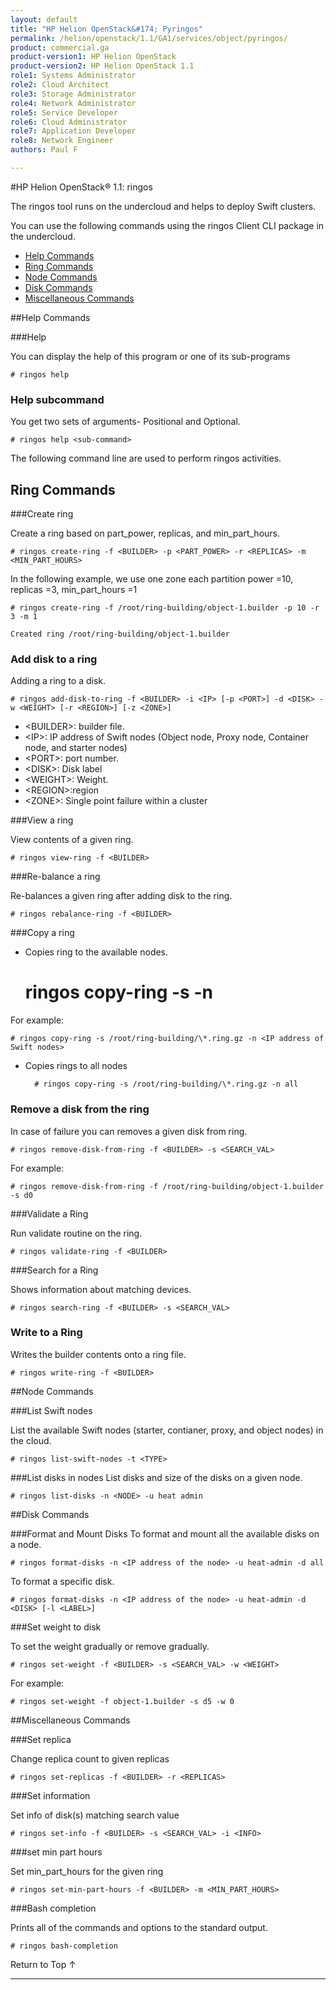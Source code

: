 ```yaml
---
layout: default
title: "HP Helion OpenStack&#174; Pyringos"
permalink: /helion/openstack/1.1/GA1/services/object/pyringos/
product: commercial.ga
product-version1: HP Helion OpenStack
product-version2: HP Helion OpenStack 1.1
role1: Systems Administrator 
role2: Cloud Architect 
role3: Storage Administrator 
role4: Network Administrator 
role5: Service Developer 
role6: Cloud Administrator 
role7: Application Developer 
role8: Network Engineer 
authors: Paul F

---
```

<!--PUBLISHED-->

<script>

function PageRefresh {
onLoad="window.refresh"
}

PageRefresh();

</script>

#HP Helion OpenStack® 1.1: ringos

The ringos tool runs on the undercloud and helps to deploy Swift clusters.

You can use the following commands using the ringos Client CLI package in the undercloud.

* [Help Commands](#help)
* [Ring Commands](#ring)
* [Node Commands](#node)
* [Disk Commands](#disk)
* [Miscellaneous Commands](#misc)

##Help Commands<a name="help"></a>

###Help

You can display the help of this program or one of its sub-programs

	# ringos help


### Help subcommand

You get two sets of arguments- Positional and Optional.

	# ringos help <sub-command>



The following command line are used to perform ringos activities.

## Ring Commands<a name="ring"></a>

###Create ring<a name="create-ring"></a>

Create a ring based on part&#095;power, replicas, and min&#095;part&#095;hours.

	
	# ringos create-ring -f <BUILDER> -p <PART_POWER> -r <REPLICAS> -m <MIN_PART_HOURS>


 In the following example, we use one zone each partition power =10, replicas =3, min_part_hours =1

	# ringos create-ring -f /root/ring-building/object-1.builder -p 10 -r 3 -m 1
	
	Created ring /root/ring-building/object-1.builder


### Add disk to a ring<a name="add-disk-to-ring"></a>
Adding a ring to a disk.

 	# ringos add-disk-to-ring -f <BUILDER> -i <IP> [-p <PORT>] -d <DISK> -w <WEIGHT> [-r <REGION>] [-z <ZONE>] 


* &lt;BUILDER>: builder file.
* &lt;IP>: IP address of  Swift nodes (Object node, Proxy node, Container node, and starter nodes)
* &lt;PORT>: port number.
* &lt;DISK>: Disk label                
* &lt;WEIGHT>: Weight.
* &lt;REGION>:region 
* &lt;ZONE>: Single point failure within a cluster
                       
<!---
In the following example a disk is added to a ring:

	# ringos add-disk-to-ring -f /root/ring-building/object-1.builder -i  192.0.2.29 -p  6000 -d a1410063335 -w 100 -r 1 -z 1
	
	Added disk 192.0.2.29:a1410063335 to ring
--->

###View a ring<a name="view-ring"></a>

View contents of a given ring.

	# ringos view-ring -f <BUILDER>

<!---
In the following example, you can view the content of the ring

	# ringos view-ring -f /root/ring-building/object-1.builder 
	
	object-1.builder,build version 9 
	
	1024 partitions,3.000000 replicas, 1 regions, 3 zones, 9 devices, 100.00 balance
	
	The minimum number of hours before a partition can be reassigned is 1
	
	Devices:   id  region zone      ip address  port  replication ip  replication port      name weight partitions balance meta
	
	  0         1    1               192.0.2.29  6000      192.0.2.29      6000        a1410063335    100.00          0-100.00
--->
 
###Re-balance a ring<a name="rebalance-ring"></a>

Re-balances a given ring after adding disk to the ring.

	# ringos rebalance-ring -f <BUILDER>

###Copy a ring <a name="copy-ring"></a>

* Copies ring to the available nodes.

	 # ringos copy-ring -s <RING> -n <NODE> 

For example:

	# ringos copy-ring -s /root/ring-building/\*.ring.gz -n <IP address of Swift nodes>

* Copies rings to all nodes

		# ringos copy-ring -s /root/ring-building/\*.ring.gz -n all

### Remove a disk from the ring<a name="remove-disk-from-ring"></a>
 
In case of failure you can removes a given disk from ring.

	# ringos remove-disk-from-ring -f <BUILDER> -s <SEARCH_VAL>

For example:

	# ringos remove-disk-from-ring -f /root/ring-building/object-1.builder -s d0


###Validate a Ring<a name="validate-ring"></a>
        

Run validate routine on the ring.

  	# ringos validate-ring -f <BUILDER>


###Search for a Ring<a name="search-ring"></a>


 Shows information about matching devices.
 
	# ringos search-ring -f <BUILDER> -s <SEARCH_VAL>

### Write to a Ring<a name="write-ring"></a>

 Writes the builder contents onto a ring file.

	# ringos write-ring -f <BUILDER>

##Node Commands<a name="node"></a>
 
###List Swift nodes<a name="list-swift-nodes"></a>

List the available Swift nodes (starter, contianer, proxy, and object nodes) in the cloud.

	# ringos list-swift-nodes -t <TYPE>

###List disks in nodes<a name="list-disks"></a>
List disks and size of the disks on a given node.
	
	# ringos list-disks -n <NODE> -u heat admin
	
##Disk Commands<a name="disk"></a>

###Format and Mount Disks <a name="format-disks"></a>
To format and mount all the available disks on a node.

	# ringos format-disks -n <IP address of the node> -u heat-admin -d all

To format a specific disk.

	# ringos format-disks -n <IP address of the node> -u heat-admin -d <DISK> [-l <LABEL>]


###Set weight to disk<a name="weight-disk"></a>

To set the weight gradually or remove gradually.

	# ringos set-weight -f <BUILDER> -s <SEARCH_VAL> -w <WEIGHT>

For example:

	# ringos set-weight -f object-1.builder -s d5 -w 0

##Miscellaneous Commands<a name="misc"></a>

###Set replica

Change replica count to given replicas

	# ringos set-replicas -f <BUILDER> -r <REPLICAS>


###Set information	

Set info of disk(s) matching search value

	# ringos set-info -f <BUILDER> -s <SEARCH_VAL> -i <INFO>

###set min part hours	

Set min_part_hours for the given ring

	# ringos set-min-part-hours -f <BUILDER> -m <MIN_PART_HOURS>


###Bash completion   

Prints all of the commands and options to the standard output.

	# ringos bash-completion

<a href="#top" style="padding:14px 0px 14px 0px; text-decoration: none;"> Return to Top &#8593; </a>


----
